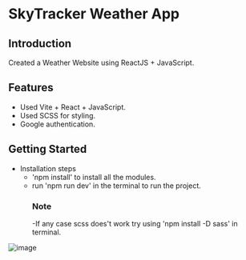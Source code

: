 # SkyTracker Weather App

## Introduction

Created a Weather Website using ReactJS + JavaScript.

## Features
- Used Vite + React + JavaScript.
- Used SCSS for styling.
- Google authentication.

## Getting Started

- Installation steps
    - 'npm install' to install all the modules.
    - run 'npm run dev' in the terminal to run the project.
      ### Note
        -If any case scss does't work try using 'npm install -D sass' in terminal.


![image](https://github.com/Ritik1431/weather-app/assets/94741846/df388f70-a82f-4476-ba86-bab00c336a7c)



